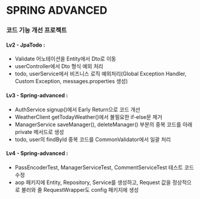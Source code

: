# SPRING ADVANCED

### 코드 기능 개선 프로젝트

#### Lv2 - JpaTodo :
+ Validate 어노테이션을 Entity에서 Dto로 이동
+ userController에서 Dto 형식 예외 처리
+ todo, userService에서 비즈니스 로직 예외처리(Global Exception Handler, Custom Exception, messages.properties 생성)

#### Lv3 - Spring-advanced :
+ AuthService signup()에서 Early Return으로 코드 개선
+ WeatherClient getTodayWeather()에서 불필요한 if-else문 제거
+ ManagerService saveManager(), deleteManager() 부분의 중복 코드를 아래 private 메서드로 생성
+ todo, user의 findById 중복 코드를 CommonValidator에서 일괄 처리

#### Lv4 - Spring-advanced :
+ PassEncoderTest, ManagerServiceTest, CommentServiceTest 테스트 코드 수정
+ aop 패키지에 Entity, Repository, Service를 생성하고, Request 값을 정상적으로 불러와 줄 RequestWrapper도 config 패키지에 생성